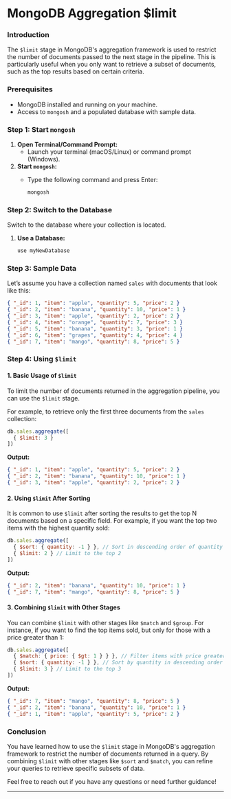 # MongoDB Aggregation $limit

### Introduction

The `$limit` stage in MongoDB's aggregation framework is used to restrict the number of documents passed to the next stage in the pipeline. This is particularly useful when you only want to retrieve a subset of documents, such as the top results based on certain criteria.

### Prerequisites

* MongoDB installed and running on your machine.
* Access to `mongosh` and a populated database with sample data.

### Step 1: Start `mongosh`

1. **Open Terminal/Command Prompt:**
   * Launch your terminal (macOS/Linux) or command prompt (Windows).
2. **Start `mongosh`:**
   *   Type the following command and press Enter:

       ```bash
       mongosh
       ```

### Step 2: Switch to the Database

Switch to the database where your collection is located.

1.  **Use a Database:**

    ```javascript
    use myNewDatabase
    ```

### Step 3: Sample Data

Let’s assume you have a collection named `sales` with documents that look like this:

```json
{ "_id": 1, "item": "apple", "quantity": 5, "price": 2 }
{ "_id": 2, "item": "banana", "quantity": 10, "price": 1 }
{ "_id": 3, "item": "apple", "quantity": 2, "price": 2 }
{ "_id": 4, "item": "orange", "quantity": 7, "price": 3 }
{ "_id": 5, "item": "banana", "quantity": 3, "price": 1 }
{ "_id": 6, "item": "grapes", "quantity": 4, "price": 4 }
{ "_id": 7, "item": "mango", "quantity": 8, "price": 5 }
```

### Step 4: Using `$limit`

#### 1. Basic Usage of `$limit`

To limit the number of documents returned in the aggregation pipeline, you can use the `$limit` stage.

For example, to retrieve only the first three documents from the `sales` collection:

```javascript
db.sales.aggregate([
  { $limit: 3 }
])
```

**Output:**

```json
{ "_id": 1, "item": "apple", "quantity": 5, "price": 2 }
{ "_id": 2, "item": "banana", "quantity": 10, "price": 1 }
{ "_id": 3, "item": "apple", "quantity": 2, "price": 2 }
```

#### 2. Using `$limit` After Sorting

It is common to use `$limit` after sorting the results to get the top N documents based on a specific field. For example, if you want the top two items with the highest quantity sold:

```javascript
db.sales.aggregate([
  { $sort: { quantity: -1 } }, // Sort in descending order of quantity
  { $limit: 2 } // Limit to the top 2
])
```

**Output:**

```json
{ "_id": 2, "item": "banana", "quantity": 10, "price": 1 }
{ "_id": 7, "item": "mango", "quantity": 8, "price": 5 }
```

#### 3. Combining `$limit` with Other Stages

You can combine `$limit` with other stages like `$match` and `$group`. For instance, if you want to find the top items sold, but only for those with a price greater than 1:

```javascript
db.sales.aggregate([
  { $match: { price: { $gt: 1 } } }, // Filter items with price greater than 1
  { $sort: { quantity: -1 } }, // Sort by quantity in descending order
  { $limit: 3 } // Limit to the top 3
])
```

**Output:**

```json
{ "_id": 7, "item": "mango", "quantity": 8, "price": 5 }
{ "_id": 2, "item": "banana", "quantity": 10, "price": 1 }
{ "_id": 1, "item": "apple", "quantity": 5, "price": 2 }
```

### Conclusion

You have learned how to use the `$limit` stage in MongoDB's aggregation framework to restrict the number of documents returned in a query. By combining `$limit` with other stages like `$sort` and `$match`, you can refine your queries to retrieve specific subsets of data.

Feel free to reach out if you have any questions or need further guidance!

***

